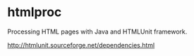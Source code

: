 htmlproc
========

Processing HTML pages with Java and HTMLUnit framework.

http://htmlunit.sourceforge.net/dependencies.html
